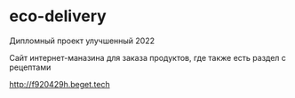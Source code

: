 # eco-delivery
Дипломный проект улучшенный 2022 

Cайт интернет-маназина для заказа продуктов, где также есть раздел с рецептами

http://f920429h.beget.tech
